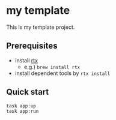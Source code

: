 # my template
This is my template project.

## Prerequisites
- install [rtx](https://github.com/jdx/rtx)
  - e.g.) `brew install rtx`
- install dependent tools by `rtx install`

## Quick start

```shell
task app:up
task app:run
```